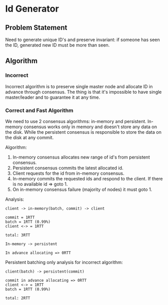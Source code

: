 # Id Generator

## Problem Statement

Need to generate unique ID's and preserve invariant: if someone has seen the ID, generated new ID must be more than seen.

## Algorithm

### Incorrect

Incorrect algorithm is to preserve single master node and allocate ID in advance through consensus. The thing is that it's impossible to have single master/leader and to guarantee it at any time.

### Correct and Fast Algorithm

We need to use 2 consensus algorithms: in-memory and persistent. In-memory consensus works only in memory and doesn't store any data on the disk. While the persistent consensus is responsible to store the data on the disk at any commit.

Algorithm:

1. In-memory consensus allocates new range of id's from persistent consensus.
2. Persistent consensus commits the latest allocated id.
3. Client requests for the id from in-memory consensus.
4. In-memory commits the requested ids and respond to the client. If there is no available id => goto 1.
5. On in-memory consensus failure (majority of nodes) it must goto 1.

Analysis:

    client -> in-memory(batch, commit) -> client

    commit = 1RTT
    batch = 1RTT (0.99%)
    client <-> = 1RTT

    total: 3RTT

    In-memory -> persistent

    In advance allocating => 0RTT

Persistent batching only analysis for incorrect algorithm:

    client(batch) -> persistent(commit)

    commit in advance allocating => 0RTT
    client <-> = 1RTT
    batch = 1RTT (0.99%)

    total: 2RTT